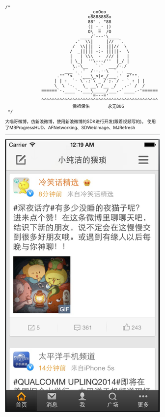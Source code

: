 <pre>
/*
                                 _ooOoo_
                                o8888888o
                                88" . "88
                                (| -_- |)
                                O\  =  /O
                             ____/`---'\____
                           .'  \\|     |//  `.
                          /  \\|||  :  |||//  \
                         /  _||||| -:- |||||-  \
                         |   | \\\  -  /// |   |
                         | \_|  ''\---/''  |_/ |
                          \.-\__   `-`  ___/-./
                       ___`. .'  /--.--\  `. . __
                    ."" '<  `.___\_<|>_/___.'  >'"".
                   | | :  `- \`.;`\ _ /`;.`/ - ` : | |
                   \  \ `-.   \_ __\ /__ _/   .-` /  /
              ======`-.____`-.___\_____/___.-`____.-'======
                                 `=---='
              ^^^^^^^^^^^^^^^^^^^^^^^^^^^^^^^^^^^^^^^^^^^^^
                          佛祖保佑       永无BUG
 */
</pre>
大喵哥微博，仿新浪微博，使用新浪微博的SDK进行开发(跟着视频写的)。
使用了MBProgressHUD、AFNetworking、SDWebImage、MJRefresh
***
![alt Home](https://raw.githubusercontent.com/singer1026/damiaogeweibo/master/Screens/1.png)